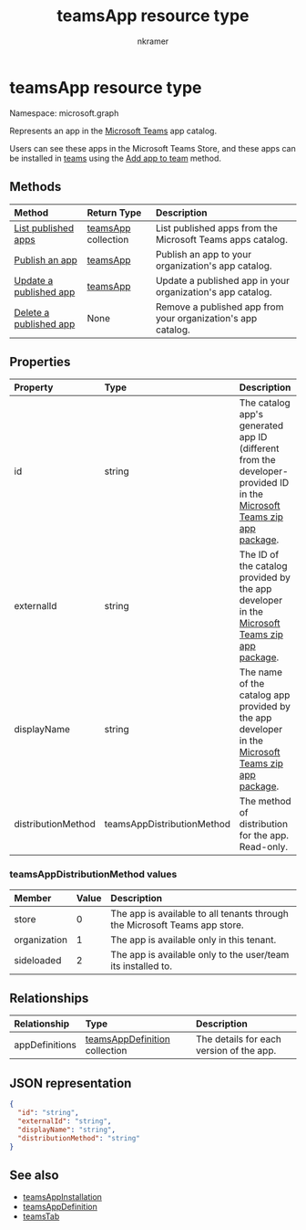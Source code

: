 ﻿---
title: "teamsApp resource type"
description: "An app in the Microsoft Teams app catalog."
author: "nkramer"
localization_priority: Priority
ms.prod: "microsoft-teams"
doc_type: resourcePageType
---

# teamsApp resource type

Namespace: microsoft.graph

Represents an app in the [Microsoft Teams](teams-api-overview.md) app catalog.

Users can see these apps in the Microsoft Teams Store, and these apps can be installed in [teams](team.md) using the [Add app to team](../api/teamsappinstallation-add.md) method.

## Methods

| Method                                              | Return Type                        | Description                                                  |
| :-------------------------------------------------- | :--------------------------------- | :----------------------------------------------------------- |
| [List published apps](../api/teamsapp-list.md)      | [teamsApp](teamsapp.md) collection | List published apps from the Microsoft Teams apps catalog.   |
| [Publish an app](../api/teamsapp-publish.md)        | [teamsApp](teamsapp.md)            | Publish an app to your organization's app catalog.           |
| [Update a published app](../api/teamsapp-update.md) | [teamsApp](teamsapp.md)            | Update a published app in your organization's app catalog.   |
| [Delete a published app](../api/teamsapp-delete.md) | None                               | Remove a published app from your organization's app catalog. |

## Properties

| Property           | Type                       | Description                                                                                                                                                                 |
| :----------------- | :------------------------- | :-------------------------------------------------------------------------------------------------------------------------------------------------------------------------- |
| id                 | string                     | The catalog app's generated app ID (different from the developer-provided ID in the [Microsoft Teams zip app package](/microsoftteams/platform/concepts/apps/apps-package). |
| externalId         | string                     | The ID of the catalog provided by the app developer in the [Microsoft Teams zip app package](/microsoftteams/platform/concepts/apps/apps-package).                          |
| displayName        | string                     | The name of the catalog app provided by the app developer in the [Microsoft Teams zip app package](/microsoftteams/platform/concepts/apps/apps-package).                    |
| distributionMethod | teamsAppDistributionMethod | The method of distribution for the app. Read-only.                                                                                                                          |

### teamsAppDistributionMethod values

| Member       | Value | Description                                                                |
| :----------- | :---- | :------------------------------------------------------------------------- |
| store        | 0     | The app is available to all tenants through the Microsoft Teams app store. |
| organization | 1     | The app is available only in this tenant.                                  |
| sideloaded   | 2     | The app is available only to the user/team its installed to.               |

## Relationships

| Relationship   | Type                                                   | Description                              |
| :------------- | :----------------------------------------------------- | :--------------------------------------- |
| appDefinitions | [teamsAppDefinition](teamsappdefinition.md) collection | The details for each version of the app. |

## JSON representation

<!-- {
  "blockType": "resource",
  "@odata.type": "microsoft.graph.teamsApp",
  "baseType": "microsoft.graph.entity"
}-->

```json
{
  "id": "string",
  "externalId": "string",
  "displayName": "string",
  "distributionMethod": "string"
}
```

## See also

- [teamsAppInstallation](teamsappinstallation.md)
- [teamsAppDefinition](teamsappdefinition.md)
- [teamsTab](../resources/teamstab.md)

<!-- uuid: 8fcb5dbc-d5aa-4681-8e31-b001d5168d79
2015-10-25 14:57:30 UTC -->

<!-- {
  "type": "#page.annotation",
  "description": "teamsApp resource",
  "keywords": "",
  "section": "documentation",
  "tocPath": ""
}-->

